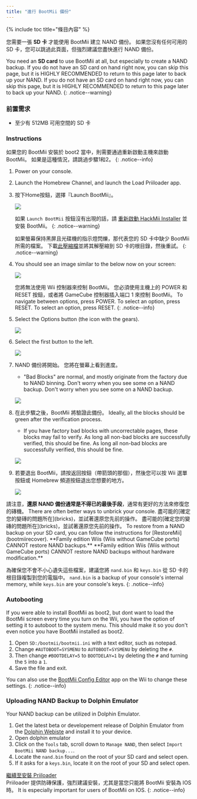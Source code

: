 ```yaml
---
title: "進行 BootMii 備份"
---
```


{% include toc title="條目內容" %}

您需要一張 **SD 卡** 才能使用 BootMii 建立 NAND 備份。 如果您沒有任何可用的 SD 卡，您可以跳過此頁面，但強烈建議您盡快進行 NAND 備份。

You need an **SD card** to use BootMii at all, but especially to create a NAND backup. If you do not have an SD card on hand right now, you can skip this page, but it is HIGHLY RECOMMENDED to return to this page later to back up your NAND. If you do not have an SD card on hand right now, you can skip this page, but it is HIGHLY RECOMMENDED to return to this page later to back up your NAND.
{: .notice--warning}

### 前置需求

* 至少有 512MB 可用空間的 SD 卡

### Instructions

如果您的 BootMii 安裝於 boot2 當中，則需要通過重新啟動主機來啟動 BootMii。 如果是這種情況，請跳過步驟1和2。
{: .notice--info}

1. Power on your console.
1. Launch the Homebrew Channel, and launch the Load Priiloader app.
1. 按下Home按鈕，選擇『Launch BootMii』。

    ![](/images/bootmii/BootMii_HBC.png)

    如果 `Launch BootMii` 按鈕沒有出現的話，請 [重新啟動 HackMii Installer](hackmii) 並安裝 BootMii。
    {: .notice--warning}

    如果螢幕保持黑屏且光碟機的指示燈閃爍，那代表您的 SD 卡中缺少 BootMii 所需的檔案。 下載[此壓縮檔](https://static.hackmii.com/bootmii_sd_files.zip)並將其解壓縮到 SD 卡的根目錄，然後重試。
    {: .notice--warning}

1. You should see an image similar to the below now on your screen:

    ![](/images/bootmii/BootMii_Main.png)

    您將無法使用 Wii 控制器來控制 BootMii。 您必須使用主機上的 POWER 和 RESET 按鈕，或者將 GameCube 控制器插入端口 1 來控制 BootMii。 To navigate between options, press POWER. To select an option, press RESET. To select an option, press RESET.
    {: .notice--info}

1. Select the Options button (the icon with the gears).

    ![](/images/bootmii/BootMii_Gears.png)

1. Select the first button to the left.

    ![](/images/bootmii/BootMii_Backup.png)

1. NAND 備份將開始。 您將在螢幕上看到進度。
    + "Bad Blocks" are normal, and mostly originate from the factory due to NAND binning. Don't worry when you see some on a NAND backup. Don't worry when you see some on a NAND backup.

    ![](/images/bootmii/BootMii_NAND_Backup.png)

1. 在此步驟之後，BootMii 將驗證此備份。 Ideally, all the blocks should be green after the verification process.
    + If you have factory bad blocks with uncorrectable pages, these blocks may fail to verify. As long all non-bad blocks are successfully verified, this should be fine. As long all non-bad blocks are successfully verified, this should be fine.

    ![](/images/bootmii/BootMii_NAND_Backup_Verify.png)

1. 若要退出 BootMii，請按返回按鈕（帶箭頭的那個），然後您可以按 Wii 選單按鈕或 Homebrew 頻道按鈕退出您想要的地方。

    ![](/images/bootmii/BootMii_Return.png)

<div id="restore-notice" class="notice" markdown="1">
請注意，<strong>還原 NAND 備份通常是不得已的最後手段</strong>，通常有更好的方法來修復您的磚機。 There are often better ways to unbrick your console. 盡可能的[確定您的變磚的問題所在](bricks)，並試著還原您先前的操作。
盡可能的[確定您的變磚的問題所在](bricks)，並試著還原您先前的操作。
To restore from a NAND backup on your SD card, you can follow the instructions for [RestoreMii](bootmiirecover). **Family edition Wiis (Wiis without GameCube ports) CANNOT restore NAND backups.** **Family edition Wiis (Wiis without GameCube ports) CANNOT restore NAND backups without hardware modification.**
</div>

為確保您不會不小心遺失這些檔案，建議您將 `nand.bin` 和 `keys.bin` 從 SD 卡的根目錄複製到您的電腦中。 `nand.bin` is a backup of your console's internal memory, while `keys.bin` are your console's keys.
{: .notice--info}

### Autobooting

If you were able to install BootMii as boot2, but dont want to load the BootMii screen every time you turn on the Wii, you have the option of setting it to autoboot to the system menu. This should make it so you don't even notice you have BootMii installed as boot2.

1. Open `SD:/bootmii/bootmii.ini` with a text editor, such as notepad.
1. Change `#AUTOBOOT=SYSMENU` to `AUTOBOOT=SYSMENU` by deleting the `#`.
1. Then change `#BOOTDELAY=5` to `BOOTDELAY=1` by deleting the `#` and turning the `5` into a `1`.
1. Save the file and exit.

You can also use the [BootMii Config Editor](https://oscwii.org/library/app/BootMiiConfigurationEditor) app on the Wii to change these settings.
{: .notice--info}

### Uploading NAND Backup to Dolphin Emulator

Your NAND backup can be utilized in Dolphin Emulator.

1. Get the latest beta or developement release of Dolphin Emulator from the [Dolphin Webiste](https://dolphin-emu.org/) and install it to your device.
1. Open dolphin emulator
1. Click on the `Tools` tab, scroll down to `Manage NAND`, then select `Import BootMii NAND backup...`.
1. Locate the `nand.bin` found on the root of your SD card and select open.
1. If it asks for a `keys.bin`, locate it on the root of your SD and select open.

[繼續至安裝 Priiloader](priiloader)<br> Priiloader 提供防磚保護，強烈建議安裝，尤其是當您只能將 BootMii 安裝為 IOS 時。 It is especially important for users of BootMii on IOS.
{: .notice--info}
